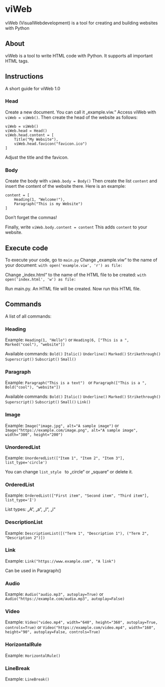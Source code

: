 # viWeb
viWeb (VisualWebdevelopment) is a tool for creating and building websites with Python

## About
viWeb is a tool to write HTML code with Python. It supports all important HTML tags.

## Instructions
A short guide for viWeb 1.0

### Head
Create a new document. You can call it „example.viw.“ Access viWeb with ``` viWeb = viWeb() ```. Then create the head of the website as follows:
```
viWeb = viWeb()
viWeb.head = Head()
viWeb.head.content = [
    Title("My Website"),
    viWeb.head.favicon("favicon.ico")
]
```
Adjust the title and the favicon.

### Body
Create the body with ``` viWeb.body = Body() ```
Then create the list ``` content ``` and insert the content of the website there. Here is an example:
```
content = [
    Heading(1, "Welcome!"),
    Paragraph("This is my Website")
]
```
Don’t forget the commas!

Finally, write ``` viWeb.body.content = content ```
This adds ```content``` to your website.

## Execute code
To execute your code, go to ``` main.py ```
Change „example.viw“ to the name of your document: ``` with open('example.viw', 'r') as file: ```

Change „index.html“ to the name of the HTML file to be created: ``` with open('index.html', 'w') as file: ```

Run main.py. An HTML file will be created.
Now run this HTML file.

## Commands
A list of all commands:

### Heading
Example: ``` Heading(1, "Hello") ``` or ``` Heading(6, ["This is a ", Marked("cool"), "website"]) ```

Available commands:
```Bold()```
```Italic()```
```Underline()```
```Marked()```
```Strikethrough()```
```Superscript()```
```Subscript()```
```Small()```

### Paragraph
Example: ```Paragraph("This is a text") ``` or ```Paragraph(["This is a ", Bold("cool"), "website"])```

Available commands:
```Bold()```
```Italic()```
```Underline()```
```Marked()```
```Strikethrough()```
```Superscript()```
```Subscript()```
```Small()```
```Link()```

### Image
Example: ```Image("image.jpg", alt="A sample image")``` or ```Image("https://example.com/image.png", alt="A sample image", width="300", height="200")```

### UnorderedList
Example: ```UnorderedList(["Item 1", "Item 2", "Item 3"], list_type='circle') ```

You can change ```list_style ``` to „circle“ or „square“ or delete it.

### OrderedList
Example: ```OrderedList(["First item", "Second item", "Third item"], list_type='I')```

List types: „A“, „a“, „I“, „i“

### DescriptionList
Example: ```DescriptionList([("Term 1", "Description 1"), ("Term 2", "Description 2")])```

### Link
Example: ```Link("https://www.example.com", "A link")```

Can be used in Paragraph()

### Audio
Example: ```Audio("audio.mp3", autoplay=True)``` or ```Audio("https://example.com/audio.mp3", autoplay=False)```

### Video
Example: ```Video("video.mp4", width="640", height="360", autoplay=True, controls=True)``` or ```Video("https://example.com/video.mp4", width="160", height="90", autoplay=False, controls=True)```

### HorizontalRule
Example: ```HorizontalRule()```

### LineBreak
Example: ```LineBreak()```
